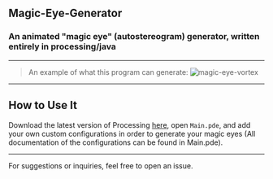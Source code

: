 ## Magic-Eye-Generator
### An animated "magic eye" (autostereogram) generator, written entirely in processing/java

---

> An example of what this program can generate:
![magic-eye-vortex](https://github.com/anastaci1a/Magic-Eye/assets/48846277/cf9ecc7d-7930-4968-ab23-1f0168a79da7)

---

## How to Use It

Download the latest version of Processing [here](https://processing.org/download), open `Main.pde`, and add your own custom configurations in order to generate your magic eyes (All documentation of the configurations can be found in Main.pde).

---

For suggestions or inquiries, feel free to open an issue.
